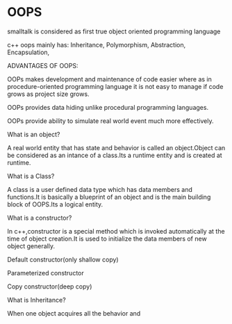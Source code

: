 # OOPS

smalltalk is considered as first true object oriented programming language

c++ oops mainly has:
  Inheritance,
  Polymorphism,
  Abstraction,
  Encapsulation,
  
  
ADVANTAGES OF OOPS:
  
   OOPs makes development and maintenance of code easier where as in procedure-oriented programming language it is not easy to manage if code grows as project size          grows.
   
   OOPs provides data hiding unlike procedural programming languages.
   
   OOPs provide ability to simulate real world event much more effectively.
  
What is an object?

  A real world entity that has state and behavior is called an object.Object can be considered as an intance of a class.Its a runtime entity and is created at runtime.

What is a Class?

  A class is a user defined data type which has data members and functions.It is basically a blueprint of an object and is the main building block of OOPS.Its a logical   entity. 
  
What is a constructor?

  In c++,constructor is a special method which is invoked automatically at the time of object creation.It is used to initialize the data members of new object generally.
  
  Default constructor(only shallow copy)
  
  Parameterized constructor
  
  Copy constructor(deep copy)
  

What is Inheritance?

  When one object acquires all the behavior and 

